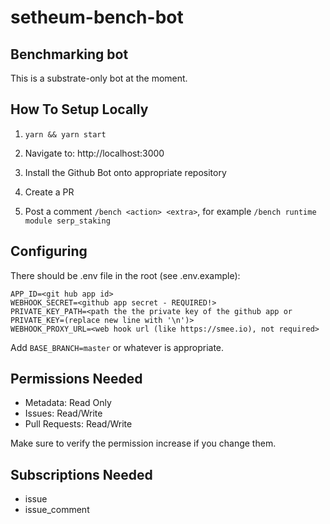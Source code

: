 # setheum-bench-bot

## Benchmarking bot

This is a substrate-only bot at the moment.

## How To Setup Locally

1. `yarn && yarn start`

2. Navigate to: http://localhost:3000

3. Install the Github Bot onto appropriate repository

4. Create a PR

5. Post a comment `/bench <action> <extra>`, for example `/bench runtime module serp_staking`

## Configuring

There should be .env file in the root (see .env.example):

```
APP_ID=<git hub app id>
WEBHOOK_SECRET=<github app secret - REQUIRED!>
PRIVATE_KEY_PATH=<path the the private key of the github app or PRIVATE_KEY=(replace new line with '\n')>
WEBHOOK_PROXY_URL=<web hook url (like https://smee.io), not required>
```

Add `BASE_BRANCH=master` or whatever is appropriate.

## Permissions Needed

* Metadata: Read Only
* Issues: Read/Write
* Pull Requests: Read/Write

Make sure to verify the permission increase if you change them.

## Subscriptions Needed

* issue
* issue_comment
